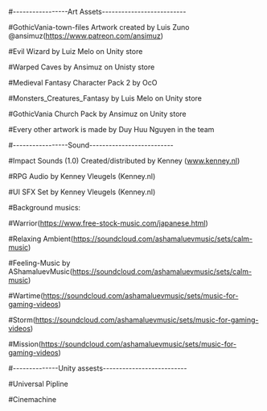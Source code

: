 #-----------------Art Assets--------------------------


#GothicVania-town-files Artwork created by Luis Zuno @ansimuz(https://www.patreon.com/ansimuz)


#Evil Wizard by Luiz Melo on Unity store

#Warped Caves by Ansimuz on Unisty store

#Medieval Fantasy Character Pack 2 by OcO

#Monsters_Creatures_Fantasy by Luis Melo on Unity store

#GothicVania Church Pack by Ansimuz on Unity store

#Every other artwork is made by Duy Huu Nguyen in the team

#-----------------Sound--------------------------

#Impact Sounds (1.0) Created/distributed by Kenney (www.kenney.nl)

#RPG Audio by  Kenney Vleugels (Kenney.nl)

#UI SFX Set by  Kenney Vleugels (Kenney.nl)

#Background musics:

#Warrior(https://www.free-stock-music.com/japanese.html)

#Relaxing Ambient(https://soundcloud.com/ashamaluevmusic/sets/calm-music)

#Feeling-Music by AShamaluevMusic(https://soundcloud.com/ashamaluevmusic/sets/calm-music)

#Wartime(https://soundcloud.com/ashamaluevmusic/sets/music-for-gaming-videos)

#Storm(https://soundcloud.com/ashamaluevmusic/sets/music-for-gaming-videos)

#Mission(https://soundcloud.com/ashamaluevmusic/sets/music-for-gaming-videos)

#--------------Unity assests--------------------------

#Universal Pipline

#Cinemachine
